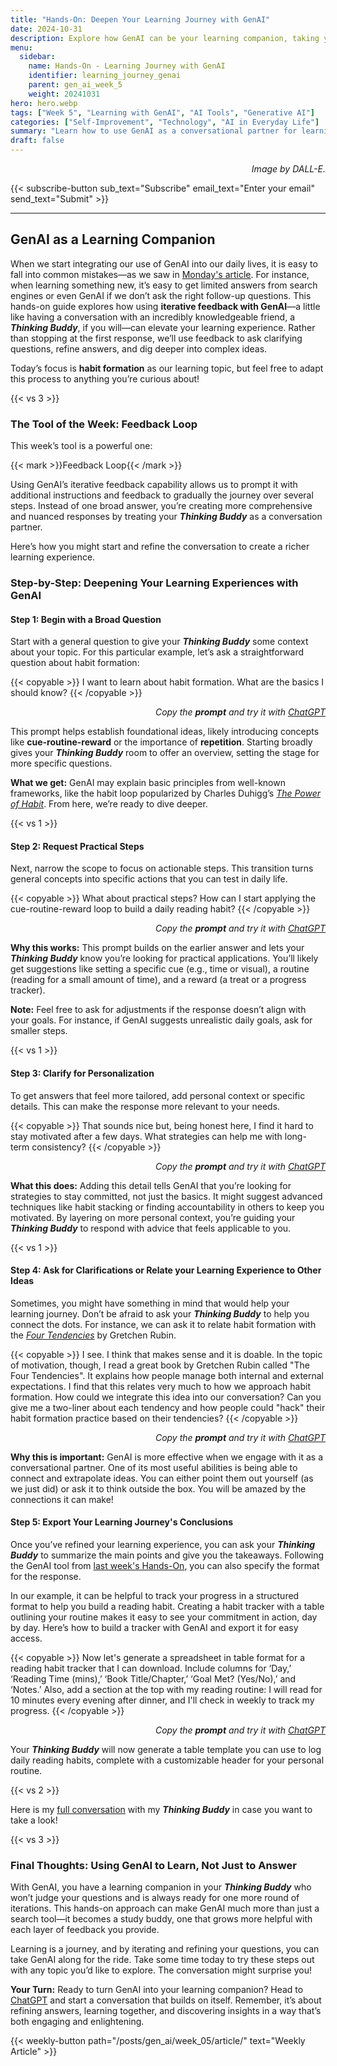 ```yaml
---
title: "Hands-On: Deepen Your Learning Journey with GenAI"  
date: 2024-10-31  
description: Explore how GenAI can be your learning companion, taking you from surface-level answers to a deeper understanding by refining your prompts.  
menu:  
  sidebar:  
    name: Hands-On - Learning Journey with GenAI  
    identifier: learning_journey_genai  
    parent: gen_ai_week_5  
    weight: 20241031  
hero: hero.webp  
tags: ["Week 5", "Learning with GenAI", "AI Tools", "Generative AI"]  
categories: ["Self-Improvement", "Technology", "AI in Everyday Life"]  
summary: "Learn how to use GenAI as a conversational partner for learning and discovery, refining answers for deeper understanding."  
draft: false  
---
```


<p style="text-align: right;">  
<em>Image by DALL-E.</em>  
</p>

{{< subscribe-button sub_text="Subscribe" email_text="Enter your email" send_text="Submit" >}}

---

## GenAI as a Learning Companion

When we start integrating our use of GenAI into our daily lives, it is easy to fall into common mistakes—as we saw in [Monday's article](/posts/gen_ai/week_05/article/). For instance, when learning something new, it’s easy to get limited answers from search engines or even GenAI if we don’t ask the right follow-up questions. This hands-on guide explores how using **iterative feedback with GenAI**—a little like having a conversation with an incredibly knowledgeable friend, a _**Thinking Buddy**_, if you will—can elevate your learning experience. Rather than stopping at the first response, we’ll use feedback to ask clarifying questions, refine answers, and dig deeper into complex ideas.

Today’s focus is **habit formation** as our learning topic, but feel free to adapt this process to anything you’re curious about!


{{< vs 3 >}}


### The Tool of the Week: Feedback Loop

This week’s tool is a powerful one:


{{< mark >}}Feedback Loop{{< /mark >}}


Using GenAI’s iterative feedback capability allows us to prompt it with additional instructions and feedback to gradually the journey over several steps. Instead of one broad answer, you’re creating more comprehensive and nuanced responses by treating your _**Thinking Buddy**_ as a conversation partner.

Here’s how you might start and refine the conversation to create a richer learning experience.


### Step-by-Step: Deepening Your Learning Experiences with GenAI

#### Step 1: Begin with a Broad Question

Start with a general question to give your _**Thinking Buddy**_ some context about your topic. For this particular example, let’s ask a straightforward question about habit formation:

{{< copyable >}}
I want to learn about habit formation. What are the basics I should know?
{{< /copyable >}}

<p style="text-align: right;">
<em>Copy the <b>prompt</b> and try it with <a href="https://chatgpt.com">ChatGPT</a></em>
</p>

This prompt helps establish foundational ideas, likely introducing concepts like **cue-routine-reward** or the importance of **repetition**. Starting broadly gives your _**Thinking Buddy**_ room to offer an overview, setting the stage for more specific questions.

**What we get:** GenAI may explain basic principles from well-known frameworks, like the habit loop popularized by Charles Duhigg’s _[The Power of Habit](https://www.charlesduhigg.com/the-power-of-habit)_. From here, we’re ready to dive deeper.


{{< vs 1 >}}


#### Step 2: Request Practical Steps

Next, narrow the scope to focus on actionable steps. This transition turns general concepts into specific actions that you can test in daily life.

{{< copyable >}}
What about practical steps? How can I start applying the cue-routine-reward loop to build a daily reading habit?
{{< /copyable >}}

<p style="text-align: right;">
<em>Copy the <b>prompt</b> and try it with <a href="https://chatgpt.com">ChatGPT</a></em>
</p>


**Why this works:** This prompt builds on the earlier answer and lets your _**Thinking Buddy**_ know you’re looking for practical applications. You’ll likely get suggestions like setting a specific cue (e.g., time or visual), a routine (reading for a small amount of time), and a reward (a treat or a progress tracker). 


**Note:** Feel free to ask for adjustments if the response doesn’t align with your goals. For instance, if GenAI suggests unrealistic daily goals, ask for smaller steps.


{{< vs 1 >}}


#### Step 3: Clarify for Personalization

To get answers that feel more tailored, add personal context or specific details. This can make the response more relevant to your needs.

{{< copyable >}}
That sounds nice but, being honest here, I find it hard to stay motivated after a few days. What strategies can help me with long-term consistency?
{{< /copyable >}}

<p style="text-align: right;">
<em>Copy the <b>prompt</b> and try it with <a href="https://chatgpt.com">ChatGPT</a></em>
</p>


**What this does:** Adding this detail tells GenAI that you’re looking for strategies to stay committed, not just the basics. It might suggest advanced techniques like habit stacking or finding accountability in others to keep you motivated. By layering on more personal context, you’re guiding your _**Thinking Buddy**_ to respond with advice that feels applicable to you.


{{< vs 1 >}}


#### Step 4: Ask for Clarifications or Relate your Learning Experience to Other Ideas

Sometimes, you might have something in mind that would help your learning journey. Don’t be afraid to ask your _**Thinking Buddy**_ to help you connect the dots. For instance, we can ask it to relate habit formation with the _[Four Tendencies](https://gretchenrubin.com/books/the-four-tendencies/)_ by Gretchen Rubin.

{{< copyable >}}
I see. I think that makes sense and it is doable. In the topic of motivation, though, I read a great book by Gretchen Rubin called "The Four Tendencies". It explains how people manage both internal and external expectations. I find that this relates very much to how we approach habit formation. How could we integrate this idea into our conversation? Can you give me a two-liner about each tendency and how people could "hack" their habit formation practice based on their tendencies?
{{< /copyable >}}

<p style="text-align: right;">
<em>Copy the <b>prompt</b> and try it with <a href="https://chatgpt.com">ChatGPT</a></em>
</p>


**Why this is important:** GenAI is more effective when we engage with it as a conversational partner. One of its most useful abilities is being able to connect and extrapolate ideas. You can either point them out yourself (as we just did) or ask it to think outside the box. You will be amazed by the connections it can make!


#### Step 5: Export Your Learning Journey's Conclusions
Once you’ve refined your learning experience, you can ask your _**Thinking Buddy**_ to summarize the main points and give you the takeaways. Following the GenAI tool from [last week's Hands-On](/posts/gen_ai/week_04/tutorial/), you can also specify the format for the response.

In our example, it can be helpful to track your progress in a structured format to help you build a reading habit. Creating a habit tracker with a table outlining your routine makes it easy to see your commitment in action, day by day. Here’s how to build a tracker with GenAI and export it for easy access.

{{< copyable >}}
Now let's generate a spreadsheet in table format for a reading habit tracker that I can download. Include columns for ‘Day,’ ‘Reading Time (mins),’ ‘Book Title/Chapter,’ ‘Goal Met? (Yes/No),’ and ‘Notes.’ Also, add a section at the top with my reading routine: I will read for 10 minutes every evening after dinner, and I'll check in weekly to track my progress.
{{< /copyable >}}

<p style="text-align: right;">
<em>Copy the <b>prompt</b> and try it with <a href="https://chatgpt.com">ChatGPT</a></em>
</p>


Your _**Thinking Buddy**_ will now generate a table template you can use to log daily reading habits, complete with a customizable header for your personal routine.


{{< vs 2 >}}


Here is my [full conversation](https://chatgpt.com/share/6723efa9-a9d4-8003-a040-f6ab75c9bcfc) with my _**Thinking Buddy**_ in case you want to take a look!


{{< vs 3 >}}


### Final Thoughts: Using GenAI to Learn, Not Just to Answer

With GenAI, you have a learning companion in your _**Thinking Buddy**_ who won’t judge your questions and is always ready for one more round of iterations. This hands-on approach can make GenAI much more than just a search tool—it becomes a study buddy, one that grows more helpful with each layer of feedback you provide.

Learning is a journey, and by iterating and refining your questions, you can take GenAI along for the ride. Take some time today to try these steps out with any topic you’d like to explore. The conversation might surprise you!

**Your Turn:** Ready to turn GenAI into your learning companion? Head to [ChatGPT](https://chatgpt.com) and start a conversation that builds on itself. Remember, it’s about refining answers, learning together, and discovering insights in a way that’s both engaging and enlightening.

{{< weekly-button path="/posts/gen_ai/week_05/article/" text="Weekly Article" >}}